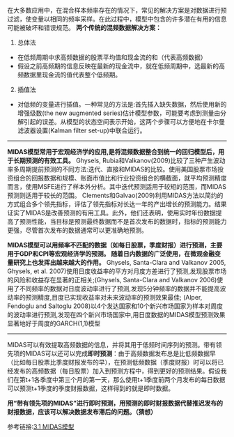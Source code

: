 在大多数应用中，在混合样本频率存在的情况下，常见的解决方案是对数据进行预过滤，使变量以相同的频率采样。在此过程中，模型中包含的许多潜在有用的信息可能被破坏和错误规范。
**两个传统的混频数据解决方案：**
1. 总体法
- 在低频周期中求高频数据的股票平均值和现金流的和（代表高频数据）
- 假设之前高频期的信息反映在最新的现金流中，就在低频周期中，选最新的高频数据里现金流的值代表整个低频期。
2. 插值法
- 对低频的变量进行插值。一种常见的方法是:首先插入缺失数据，然后使用新的增强级数(the new augmented series)估计模型参数，可能要考虑到测量由分解引起的误差。从模型的状态空间表示开始，这两个步骤可以方便地在卡尔曼滤波器设置(Kalman filter set-up)中联合运行。

---
**MIDAS模型常用于宏观经济学的应用,是将混频数据整合到统一的回归模型后，用于长期预测的有效工具。**
Ghysels, Rubia和Valkanov(2009)比较了三种产生波动率多周期提前预测的不同方法:迭代、直接和MIDAS的比较。使用美国股票市场投资组合的回报数据和规模、账面市值比和行业投资组合的横截面，就平均预测精度而言，使用MSFE进行了样本外分析。其中迭代预测适用于较短的范围，而MIDAS预测则适用于较长的范围。
Clements和Galvao(2009)利用MIDAS方法以简约的方式组合多个领先指标，评估了领先指标对长达一年的产出增长的预测能力。结果证实了MIDAS是改善预测的有用工具。此外，他们还表明，使用实时年份数据提高了预测性能，当目标是预测最终数据而不是首次发布的数据时，指标的预测能力更强，尽管首次发布的数据通常可以更准确地预测。

**MIDAS模型可以用频率不匹配的数据（如每日股票，季度财报）进行预测，主要用于GDP和CPI等宏观经济学的预测。
随着日内数据的广泛使用，在微观金融变量研究上也发挥出越来越大的作用。** Ghysels, Santa-Clara and Valkanov 2005, Ghysels, et al. 2007)使用日度收益率的平方对月度方差进行了预测,发现股票市场的风险和收益存在显著的正相关;(Ghysels, Santa-Clara and Valkanov 2006)使用了不同频率的数据对日度波动率进行了预测,发现5分钟频率的数据并不能提高波动率的预测精度,目度已实现收益率对未来波动率的预测效果最佳; (Alper, Fendoglu and Saltoglu 2008)以4个发达国家和10个新兴市场国家为样本对周度的波动率进行预测,发现在四个新兴市场国家中,用日度数据的MIDAS模型预测效果显著地好于周度的GARCH(1,1)模型

---
MIDAS可以有效提取高频数据的信息，并将其用于低频时间序列的预测。带有领先项的MIDAS可以还可以完成**即时预测**：由于高频数据发布总是比低频数据早（比如每日股票比季度财报发布的早），在预测低频数据（季度财报）时可以将已经发布的高频数据（每日股票）加入到预测方程中，得到更好的预测结果。假设我们在第t+1各季度中第三个月的第一天，那么使用t+1季度前两个月发布的每日数据可以预测t+1季度的季度财报数据，这样得到的就是即时数据。

**用“带有领先项的MIDAS”进行即时预测，用预测的即时财报数据代替推迟发布的财报数据，应该可以解决数据发布滞后的问题。（猜想）**

参考链接:[3.1 MIDAS模型 ](https://www.docin.com/p-597055473.html)
